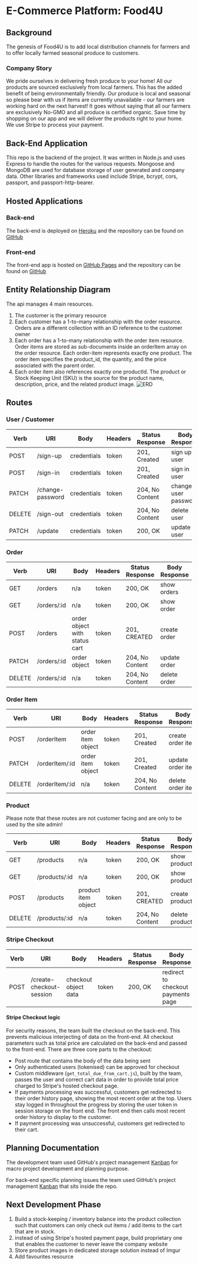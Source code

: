 # E-Commerce Platform: Food4U

## Background

The genesis of Food4U is to add local distribution channels for farmers and to offer locally farmed seasonal produce to customers.
### Company Story
We pride ourselves in delivering fresh produce to your home! All our products are sourced exclusively from local farmers. This has the added benefit of being environmentally friendly. Our produce is local and seasonal so please bear with us if items are currently unavailable - our farmers are working hard on the next harvest! It goes without saying that all our farmers are exclusively No-GMO and all produce is certified organic. Save time by shopping on our app and we will deliver the products right to your home. We use Stripe to process your payment.

## Back-End Application
This repo is the backend of the project. It was written in Node.js and uses Express to handle the routes for the various requests. Mongoose and MongoDB are used for database storage of user generated and company data. Other libraries and frameworks used include Stripe, bcrypt, cors, passport, and passport-http-bearer.

## Hosted Applications
### Back-end
The back-end is deployed on [Heroku](https://salty-beyond-56482.herokuapp.com/) and the repository can be found on [GitHub](https://github.com/Tech-It-Out/food4u-api)

### Front-end
The front-end app is hosted on [GitHub Pages](https://tech-it-out.github.io/Food4U-client/#/) and the repository can be found on [GitHub](https://github.com/Tech-It-Out/Food4U-client)

## Entity Relationship Diagram
The api manages 4 main resources.
1. The customer is the primary resource
1. Each customer has a 1-to-many relationship with the order resource. Orders are a different collection with an ID reference to the customer owner
1. Each order has a 1-to-many relationship with the order item resource. Order items are stored as sub-documents inside an orderItem array on the order resource. Each order-item represents exactly one product. The order item specifies the product_id, the quantity, and the price associated with the parent order.
1. Each order item also references exactly one productId. The product or Stock Keeping Unit (SKU) is the source for the product name, description, price, and the related product image.
![ERD](admin/ERD.png)

## Routes
### User / Customer


Verb | URI | Body | Headers | Status Response | Body Response
--- | --- | --- | --- | --- | ---
POST | /sign-up | credentials | token | 201, Created | sign up user
POST | /sign-in | credentials | token | 201, Created | sign in user
PATCH| /change-password| credentials | token | 204, No Content | change user password
DELETE | /sign-out | credentials | token | 204, No Content | delete user
PATCH| /update | credentials | token | 200, OK | update user

### Order


Verb | URI | Body | Headers | Status Response | Body Response
--- | --- | --- | --- | --- | ---
GET | /orders | n/a | token | 200, OK | show orders
GET | /orders/:id | n/a | token | 200, OK | show order
POST | /orders | order object with status cart| token | 201, CREATED | create order
PATCH | /orders/:id | order object | token | 204, No Content | update order
DELETE| /orders/:id | n/a | token | 204, No Content | delete order



### Order Item

Verb | URI | Body | Headers | Status Response | Body Response
--- | --- | --- | --- | --- | ---
POST | /orderItem | order item object | token | 201, Created | create order item
PATCH | /orderItem/:id | order item object | token | 201, Created | update order item
DELETE | /orderItem/:id | n/a | token | 204, No Content | delete order item


### Product
Please note that these routes are not customer facing and are only to be used by the site admin!

Verb | URI | Body | Headers | Status Response | Body Response
--- | --- | --- | --- | --- | ---
GET | /products | n/a | token | 200, OK | show products
GET | /products/:id | n/a| token | 200, OK | show product
POST | /products | product item object | token | 201, CREATED | create product
DELETE | /products/:id| n/a | token | 204, No Content | delete product
  
  
  
### Stripe Checkout

Verb | URI | Body | Headers | Status Response | Body Response
--- | --- | --- | --- | --- | ---
POST | /create-checkout-session | checkout object data | token | 200, OK | redirect to checkout payments page

#### Stripe Checkout logic
For security reasons, the team built the checkout on the back-end. This prevents malicious interjecting of data on the front-end. All checkout parameters such as total price are calculated on the back-end and passed to the front-end. There are three core parts to the checkout:
- Post route that contains the body of the data being sent
- Only authenticated users (tokenised) can be approved for checkout
- Custom middleware (`get_total_due_from_cart.js`), built by the team, passes the user and correct cart data in order to provide total price charged to Stripe's hosted checkout page.
- If payments processing was successful, customers get redirected to their order history page, showing the most recent order at the top. Users stay logged in throughout the progress by storing the user token in session storage on the front end. The front end then calls most recent order history to display to the customer.
- If payment processing was unsuccessful, customers get redirected to their cart.

## Planning Documentation
The development team used GitHub's project management [Kanban](https://github.com/orgs/Tech-It-Out/projects/2?add_cards_query=is%3Aopen) for macro project development and planning purpose.

For back-end specific planning issues the team used GitHub's project management [Kanban](https://github.com/Tech-It-Out/food4u-api/projects) that sits inside the repo.

## Next Development Phase
1. Build a stock-keeping / inventory balance into the product collection such that customers can only check out items / add items to the cart that are in stock.
1. instead of using Stripe's hosted payment page, build proprietary one that enables the customer to never leave the company website
1. Store product images in dedicated storage solution instead of Imgur
1. Add favourites resource
